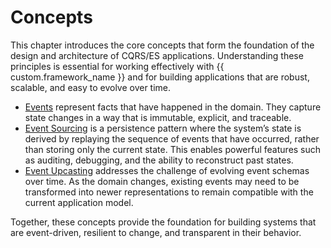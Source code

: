 # Concepts

This chapter introduces the core concepts that form the foundation of the design and architecture of CQRS/ES applications. 
Understanding these principles is essential for working effectively with {{ custom.framework_name }} and for building applications that are robust, 
scalable, and easy to evolve over time.

- [Events](events/index.md) represent facts that have happened in the domain. They capture state changes in a way that is immutable, explicit, and traceable.
- [Event Sourcing](event_sourcing/index.md) is a persistence pattern where the system’s state is derived by replaying the sequence of events that have occurred, rather than storing only the current state. This enables powerful features such as auditing, debugging, and the ability to reconstruct past states.
- [Event Upcasting](upcasting/index.md) addresses the challenge of evolving event schemas over time. As the domain changes, existing events may need to be transformed into newer representations to remain compatible with the current application model.

Together, these concepts provide the foundation for building systems that are event-driven, resilient to change, and transparent in their behavior.
